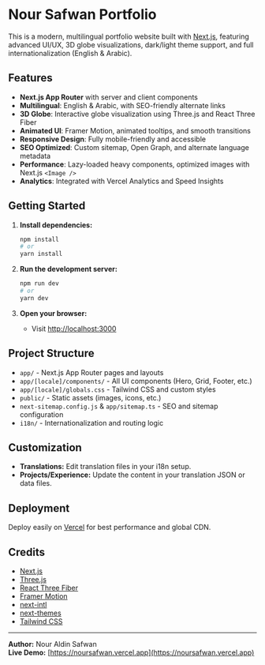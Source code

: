 # Nour Safwan Portfolio

This is a modern, multilingual portfolio website built with [Next.js](https://nextjs.org/), featuring advanced UI/UX, 3D globe visualizations, dark/light theme support, and full internationalization (English & Arabic).

## Features

- **Next.js App Router** with server and client components
- **Multilingual**: English & Arabic, with SEO-friendly alternate links
- **3D Globe**: Interactive globe visualization using Three.js and React Three Fiber
- **Animated UI**: Framer Motion, animated tooltips, and smooth transitions
- **Responsive Design**: Fully mobile-friendly and accessible
- **SEO Optimized**: Custom sitemap, Open Graph, and alternate language metadata
- **Performance**: Lazy-loaded heavy components, optimized images with Next.js `<Image />`
- **Analytics**: Integrated with Vercel Analytics and Speed Insights

## Getting Started

1. **Install dependencies:**
   ```bash
   npm install
   # or
   yarn install
   ```

2. **Run the development server:**
   ```bash
   npm run dev
   # or
   yarn dev
   ```

3. **Open your browser:**
   - Visit [http://localhost:3000](http://localhost:3000)

## Project Structure

- `app/` - Next.js App Router pages and layouts
- `app/[locale]/components/` - All UI components (Hero, Grid, Footer, etc.)
- `app/[locale]/globals.css` - Tailwind CSS and custom styles
- `public/` - Static assets (images, icons, etc.)
- `next-sitemap.config.js` & `app/sitemap.ts` - SEO and sitemap configuration
- `i18n/` - Internationalization and routing logic

## Customization

- **Translations:** Edit translation files in your i18n setup.
- **Projects/Experience:** Update the content in your translation JSON or data files.

## Deployment

Deploy easily on [Vercel](https://vercel.com/) for best performance and global CDN.

## Credits

- [Next.js](https://nextjs.org/)
- [Three.js](https://threejs.org/)
- [React Three Fiber](https://docs.pmnd.rs/react-three-fiber/getting-started/introduction)
- [Framer Motion](https://www.framer.com/motion/)
- [next-intl](https://github.com/amannn/next-intl)
- [next-themes](https://github.com/pacocoursey/next-themes)
- [Tailwind CSS](https://tailwindcss.com/)

---

**Author:** Nour Aldin Safwan  
**Live Demo:** [https://noursafwan.vercel.app](https://noursafwan.vercel.app)
